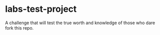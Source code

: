 # labs-test-project
A challenge that will test the true worth and knowledge of those who dare fork this repo.
